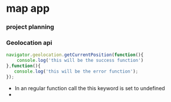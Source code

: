# map app

### project planning

### Geolocation api
```js
navigator.geolocation.getCurrentPosition(function(){
    console.log('this will be the success function')
},function(){
   console.log('this will be the error function');
});
```
- In an regular function call the this keyword is set to undefined
- 
